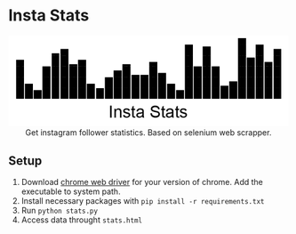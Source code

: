 # Insta Stats
<p align="center"><img src="assets/stats.png" /><br/>Get instagram follower statistics. Based on selenium web scrapper.</p>

## Setup
1. Download [chrome web driver](https://chromedriver.chromium.org/downloads) for your version of chrome. Add the executable to system path.
2. Install necessary packages with `pip install -r requirements.txt`
3. Run `python stats.py`
4. Access data throught `stats.html`
